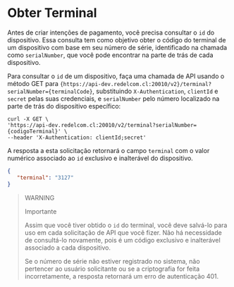 # Obter Terminal

Antes de criar intenções de pagamento, você precisa consultar o `id` do dispositivo. Essa consulta tem como objetivo obter o código do terminal de um dispositivo com base em seu número de série, identificado na chamada como `serialNumber`, que você pode encontrar na parte de trás de cada dispositivo.

Para consultar o `id` de um dispositivo, faça uma chamada de API usando o método GET para `{https://api-dev.redelcom.cl:20010/v2}/terminal?serialNumber={terminalCode}`, substituindo `X-Authentication`, `clientId` e `secret` pelas suas credenciais, e `serialNumber` pelo número localizado na parte de trás do dispositivo específico:


```curl
curl -X GET \
'https://api-dev.redelcom.cl:20010/v2/terminal?serialNumber={codigoTerminal}' \
--header 'X-Authentication: clientId;secret'

```


A resposta a esta solicitação retornará o campo `terminal` com o valor numérico associado ao `id` exclusivo e inalterável do dispositivo.


```json
{
   "terminal": "3127"
}

```


> WARNING 
> 
> Importante 
>
> Assim que você tiver obtido o `id` do terminal, você deve salvá-lo para uso em cada solicitação de API que você fizer. Não há necessidade de consultá-lo novamente, pois é um código exclusivo e inalterável associado a cada dispositivo.
>
> Se o número de série não estiver registrado no sistema, não pertencer ao usuário solicitante ou se a criptografia for feita incorretamente, a resposta retornará um erro de autenticação 401.
